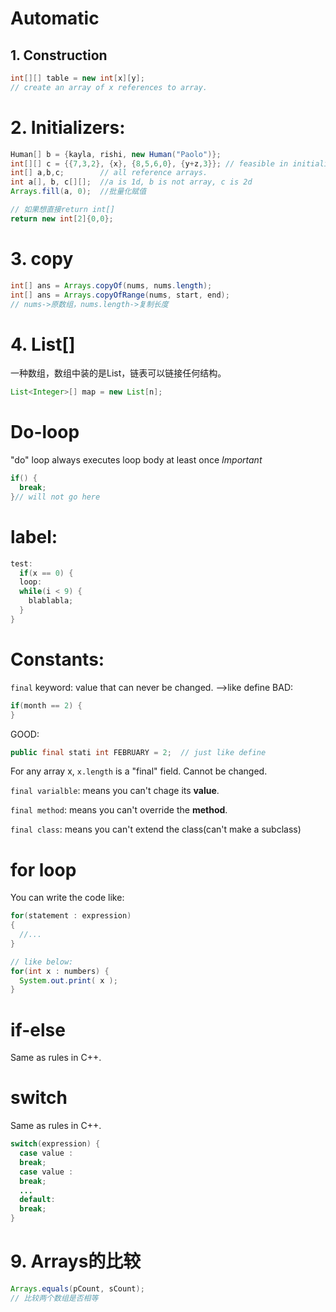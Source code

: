 # Automatic

## 1. Construction

```java
int[][] table = new int[x][y];
// create an array of x references to array.

```
# 2. Initializers:
```java
Human[] b = {kayla, rishi, new Human("Paolo")};
int[][] c = {{7,3,2}, {x}, {8,5,6,0}, {y+z,3}}; // feasible in initializers, not in assignment.
int[] a,b,c;        // all reference arrays.
int a[], b, c[][];  //a is 1d, b is not array, c is 2d
Arrays.fill(a, 0);  //批量化赋值

// 如果想直接return int[]
return new int[2]{0,0};
```
# 3. copy
```java
int[] ans = Arrays.copyOf(nums, nums.length);
int[] ans = Arrays.copyOfRange(nums, start, end);
// nums->原数组，nums.length->复制长度
```

# 4. List<String>[]
一种数组，数组中装的是List，链表可以链接任何结构。
```java
List<Integer>[] map = new List[n];
```


# Do-loop
"do" loop always executes loop body at least once
*Important*
``` java
if() {
  break;
}// will not go here
```

# label:
```java
test:
  if(x == 0) {
  loop:
  while(i < 9) {
    blablabla;  
  }
}
```

# Constants:
`final` keyword: value that can never be changed. -->like define
BAD: 
```java
if(month == 2) {
}
```
GOOD: 
```java
public final stati int FEBRUARY = 2;  // just like define
```

For any array x, `x.length` is a "final" field. Cannot be changed.

`final varialble`: means you can't chage its **value**.

`final method`: means you can't override the **method**.

`final class`: means you can't extend the class(can't make a subclass)


# for loop
You can write the code like:
```java
for(statement : expression)
{
  //...
}

// like below:
for(int x : numbers) {
  System.out.print( x );  
}
```

# if-else 
Same as rules in C++.

# switch
Same as rules in C++.
```java
switch(expression) {
  case value :
  break;
  case value :
  break;
  ...
  default:
  break;
}
```


# 9. Arrays的比较
``` java
Arrays.equals(pCount, sCount);
// 比较两个数组是否相等
```
